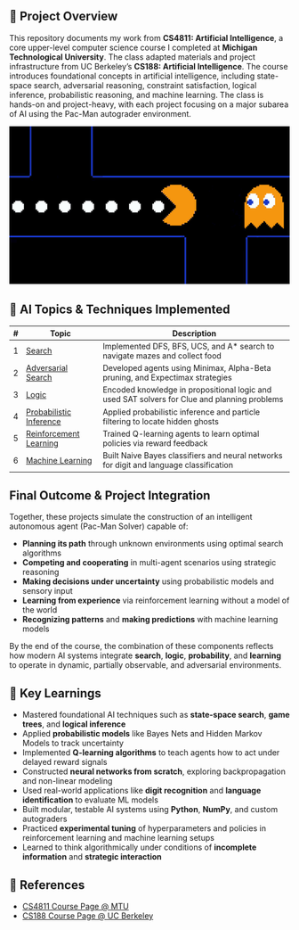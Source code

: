 ## 📘 Project Overview

This repository documents my work from **CS4811: Artificial Intelligence**, a core upper-level computer science course I completed at **Michigan Technological University**. The class adapted materials and project infrastructure from UC Berkeley’s **CS188: Artificial Intelligence**. The course introduces foundational concepts in artificial intelligence, including state-space search, adversarial reasoning, constraint satisfaction, logical inference, probabilistic reasoning, and machine learning. The class is hands-on and project-heavy, with each project focusing on a major subarea of AI using the Pac-Man autograder environment.

![pacman gif](pacman-gif.gif)

## 📂 AI Topics & Techniques Implemented

| # | Topic                        | Description |
|---|-----------------------------|-------------|
| 1 | [Search](Project%201_%20Search.html)                  | Implemented DFS, BFS, UCS, and A* search to navigate mazes and collect food |
| 2 | [Adversarial Search](Project%202_%20Adversarial%20Search.html)     | Developed agents using Minimax, Alpha-Beta pruning, and Expectimax strategies |
| 3 | [Logic](Project%203_%20Logic.html)                   | Encoded knowledge in propositional logic and used SAT solvers for Clue and planning problems |
| 4 | [Probabilistic Inference](Project%204_%20Ghostbusters.html)           | Applied probabilistic inference and particle filtering to locate hidden ghosts |
| 5 | [Reinforcement Learning](Project%205_%20Reinforcement%20Learning.html) | Trained Q-learning agents to learn optimal policies via reward feedback |
| 6 | [Machine Learning](Project%206_%20Machine%20Learning.html)       | Built Naive Bayes classifiers and neural networks for digit and language classification |

## Final Outcome & Project Integration

Together, these projects simulate the construction of an intelligent autonomous agent (Pac-Man Solver) capable of:

- **Planning its path** through unknown environments using optimal search algorithms
- **Competing and cooperating** in multi-agent scenarios using strategic reasoning
- **Making decisions under uncertainty** using probabilistic models and sensory input
- **Learning from experience** via reinforcement learning without a model of the world
- **Recognizing patterns** and **making predictions** with machine learning models

By the end of the course, the combination of these components reflects how modern AI systems integrate **search**, **logic**, **probability**, and **learning** to operate in dynamic, partially observable, and adversarial environments.

## 🧠 Key Learnings

- Mastered foundational AI techniques such as **state-space search**, **game trees**, and **logical inference**
- Applied **probabilistic models** like Bayes Nets and Hidden Markov Models to track uncertainty
- Implemented **Q-learning algorithms** to teach agents how to act under delayed reward signals
- Constructed **neural networks from scratch**, exploring backpropagation and non-linear modeling
- Used real-world applications like **digit recognition** and **language identification** to evaluate ML models
- Built modular, testable AI systems using **Python**, **NumPy**, and custom autograders
- Practiced **experimental tuning** of hyperparameters and policies in reinforcement learning and machine learning setups
- Learned to think algorithmically under conditions of **incomplete information** and **strategic interaction**

## 🔗 References

- [CS4811 Course Page @ MTU](https://pages.mtu.edu/~lebrown/cs4811-f23/web/)
- [CS188 Course Page @ UC Berkeley](https://inst.eecs.berkeley.edu/~cs188/fa23/)
